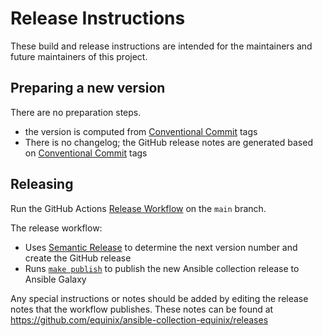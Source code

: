 # Release Instructions

These build and release instructions are intended for the maintainers and future maintainers of this project.

## Preparing a new version

There are no preparation steps.

* the version is computed from [Conventional Commit](https://www.conventionalcommits.org/en/v1.0.0/) tags
* There is no changelog; the GitHub release notes are generated based on [Conventional Commit](https://www.conventionalcommits.org/en/v1.0.0/) tags 

## Releasing

Run the GitHub Actions [Release Workflow](.github/workflows/release.yml) on the `main` branch.

The release workflow:
- Uses [Semantic Release](.releaserc.json) to determine the next version number and create the GitHub release
- Runs [`make publish`](Makefile) to publish the new Ansible collection release to Ansible Galaxy

Any special instructions or notes should be added by editing the release notes that the workflow publishes. These notes can be found at https://github.com/equinix/ansible-collection-equinix/releases
